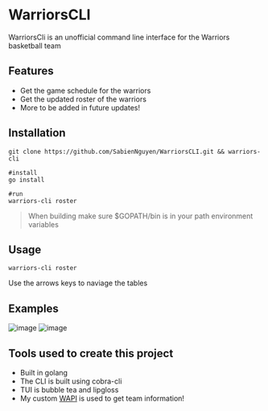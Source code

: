 # WarriorsCLI
WarriorsCli is an unofficial command line interface for the Warriors basketball team
## Features
* Get the game schedule for the warriors
* Get the updated roster of the warriors
* More to be added in future updates!
## Installation
```
git clone https://github.com/SabienNguyen/WarriorsCLI.git && warriors-cli

#install
go install

#run
warriors-cli roster
```
> When building make sure $GOPATH/bin is in your path environment variables
## Usage
```
warriors-cli roster
```
Use the arrows keys to naviage the tables
## Examples
![image](https://github.com/user-attachments/assets/1fe4f060-6aa1-4329-b9dd-dfa54834b3a3)
![image](https://github.com/user-attachments/assets/8159c713-f4c6-499b-a6cd-353ea3a14cfb)

## Tools used to create this project
* Built in golang
* The CLI is built using cobra-cli
* TUI is bubble tea and lipgloss
* My custom [WAPI](https://github.com/SabienNguyen/WAPI) is used to get team information!
